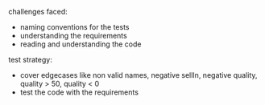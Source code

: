 challenges faced:
- naming conventions for the tests
- understanding the requirements
- reading and understanding the code

test strategy:
- cover edgecases like non valid names, negative sellIn, negative quality, quality > 50, quality < 0
- test the code with the requirements
